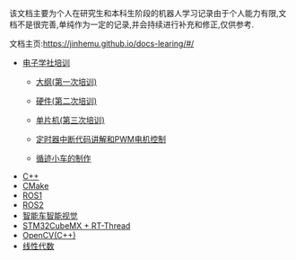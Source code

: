 

该文档主要为个人在研究生和本科生阶段的机器人学习记录由于个人能力有限,文档不是很完善,单纯作为一定的记录,并会持续进行补充和修正,仅供参考.

文档主页:https://jinhemu.github.io/docs-learing/#/

- [电子学社培训](teach/Chapter1/电子学社培训.md)

  * [大纲(第一次培训)](teach/Chapter1/电子学社培训.md)

  * [硬件(第二次培训)](teach/Chapter2/电子学社培训.md)

  * [单片机(第三次培训)](teach/Chapter3/51单片机培训.md)

  * [定时器中断代码讲解和PWM电机控制](teach/Chapter5/第五次培训.md)

  * [循迹小车的制作](teach/Chapter6/最后一次培训.md)

* [C++](notes/cpp/C++.md)
* [CMake](notes/cpp/Cmake.md)
* [ROS1](notes/ros/ROS1.md)
* [ROS2](notes/ros/ROS2.md)
* [智能车智能视觉](notes/smartcar/smartcar)
* [STM32CubeMX + RT-Thread](notes/stm32/ROS小车STM32控制部分.md)
* [OpenCV(C++)](notes/opencv/opencv.md)
* [线性代数](notes/math/Linear_Algebra.md)
